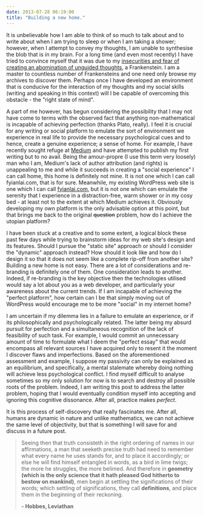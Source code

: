 ```yaml
---
date: 2013-07-28 06:19:00
title: "Building a new home."
---
```


It is unbelievable how I am able to think of so much to talk about and to write about when I am trying to sleep or when I am taking a shower; however, when I attempt to convey my thoughts, I am unable to synthesise the blob that is in my brain. For a long time (and even most recently) I have tried to convince myself that it was due to my [insecurities and fear of creating an abomination of unguided thoughts](/2013/04/i-dont-care-really/), a Frankenstein. I am a master to countless number of Frankensteins and one need only browse my archives to discover them. Perhaps once I have developed an environment that is conducive for the interaction of my thoughts and my social skills (writing and speaking in this context) will I be capable of overcoming this obstacle - the "right state of mind".

<!--more-->

A part of me however, has begun considering the possibility that I may not have come to terms with the observed fact that anything non-mathematical is incapable of achieving perfection (thanks Plato, really). I feel it is crucial for any writing or social platform to emulate the sort of environment we experience in real life to provide the necessary psychological cues and to hence, create a genuine experience; a sense of home. For example, I have recently sought refuge at [Medium](http://www.medium.com) and have attempted to publish my first writing but to no avail. Being the amour-propre (I use this term very loosely) man who I am, Medium's lack of author attribution (and rights) is unappealing to me and while it succeeds in creating a "social experience" I can call home, this home is definitely not mine. It is not one which I can call fyianlai.com, that is for sure. Meanwhile, my existing WordPress web site is one which I can call [fyianlai.com](/), but it is not one which can emulate the serenity that I experience in a distraction-free, warm shower or in my cosy bed - at least not to the extent at which Medium achieves it. Obviously developing my own platform is the only advisable option at this point, but that brings me back to the original <del>question</del> problem, how do I achieve the utopian platform?

I have been stuck at a creative and to some extent, a logical block these past few days while trying to brainstorm ideas for my web site's design and its features. Should I pursue the "static site" approach or should I consider the "dynamic" approach instead? How should it look like and how do I design it so that it does not seem like a complete rip-off from another site? Building a new home is not easy. There are a lot of considerations and re-branding is definitely one of them. One consideration leads to another. Indeed, if re-branding is the key objective then the technologies utilised would say a lot about you as a web developer, and particularly your awareness about the current trends. If I am incapable of achieving the "perfect platform", how certain can I be that simply moving out of WordPress would encourage me to be more "social" in my internet home?

I am uncertain if my dilemma lies in a failure to emulate an experience, or if its philosophically and psychologically related. The latter being my absurd pursuit for perfection and a simultaneous recognition of the lack of feasibility of such task. For example, I would commit an unnecessary amount of time to formulate what I deem the "perfect essay" that would encompass all relevant sources I have acquired only to resent it the moment I discover flaws and imperfections. Based on the aforementioned assessment and example, I suppose my passivity can only be explained as an equilibrium, and specifically, a mental stalemate whereby doing nothing will achieve less psychological conflict. I find myself difficult to analyse sometimes so my only solution for now is to search and destroy all possible roots of the problem. Indeed, I am writing this post to address the latter problem, hoping that I would eventually condition myself into accepting and ignoring this cognitive dissonance. After all, practice makes _perfect_.

It is this process of self-discovery that really fascinates me. After all, humans are dynamic in nature and unlike mathematics, we can not achieve the same level of objectivity, but that is something I will save for and discuss in a future post.

> Seeing then that truth consisteth in the right ordering of names in our affirmations, a man that seeketh precise truth had need to remember what every name he uses stands for, and to place it accordingly; or else he will find himself entangled in words, as a bird in lime twigs; the more he struggles, the more belimed. And therefore in **geometry (which is the only science that it hath pleased God hitherto to bestow on mankind)**, men begin at settling the significations of their words; which settling of significations, they call **definitions**, and place them in the beginning of their reckoning.
>
> **- Hobbes, Leviathan**